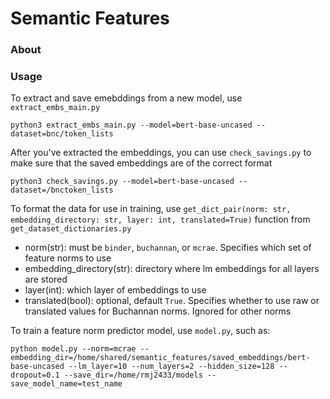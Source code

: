 # Semantic Features

### About

### Usage

To extract and save emebddings from a new model, use `extract_embs_main.py`

`python3 extract_embs_main.py --model=bert-base-uncased --dataset=bnc/token_lists`

After you've extracted the embeddings, you can use `check_savings.py` to make sure that the saved embeddings are of the correct format

`python3 check_savings.py --model=bert-base-uncased --dataset=/bnctoken_lists`

To format the data for use in training, use `get_dict_pair(norm: str, embedding_directory: str, layer: int, translated=True)` function from `get_dataset_dictionaries.py`

 - norm(str): must be `binder`, `buchannan`, or `mcrae`. Specifies which set of feature norms to use
 - embedding_directory(str): directory where lm embeddings for all layers are stored
 - layer(int): which layer of embeddings to use
 - translated(bool): optional, default `True`. Specifies whether to use raw or translated values for Buchannan norms. Ignored for other norms

To train a feature norm predictor model, use `model.py`, such as:

```
python model.py --norm=mcrae --embedding_dir=/home/shared/semantic_features/saved_embeddings/bert-base-uncased --lm_layer=10 --num_layers=2 --hidden_size=128 --dropout=0.1 --save_dir=/home/rmj2433/models --save_model_name=test_name
```